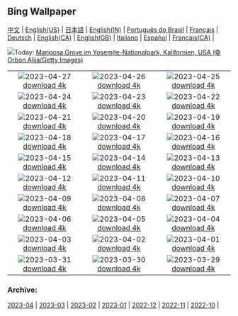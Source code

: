 ## Bing Wallpaper
[中文](README.md) |                     [English(US)](en-US.md) |                     [日本語](ja-JP.md) |                     [English(IN)](en-IN.md) |                     [Português do Brasil](pt-BR.md) |                     [Français](fr-FR.md) |                     [Deutsch](de-DE.md) |                     [English(CA)](en-CA.md) |                     [English(GB)](en-GB.md) |                     [Italiano](it-IT.md) |                     [Español](es-ES.md) |                     [Français(CA)](fr-CA.md) |                    

![](https://www.bing.com/th?id=OHR.MariposaGrove_DE-DE6502000556_UHD.jpg&w=1000)Today: [Mariposa Grove im Yosemite-Nationalpark, Kalifornien, USA (© Orbon Alija/Getty Images)](https://www.bing.com/th?id=OHR.MariposaGrove_DE-DE6502000556_UHD.jpg)

|      |      |      |
| :----: | :----: | :----: |
|![](https://www.bing.com/th?id=OHR.SouthPadre_DE-DE5975626528_UHD.jpg&pid=hp&w=384&h=216&rs=1&c=4)2023-04-27 [download 4k](https://www.bing.com/th?id=OHR.SouthPadre_DE-DE5975626528_UHD.jpg)|![](https://www.bing.com/th?id=OHR.GHOAudubonDay_DE-DE4254094306_UHD.jpg&pid=hp&w=384&h=216&rs=1&c=4)2023-04-26 [download 4k](https://www.bing.com/th?id=OHR.GHOAudubonDay_DE-DE4254094306_UHD.jpg)|![](https://www.bing.com/th?id=OHR.NaturalHeritageCenter_DE-DE0230268232_UHD.jpg&pid=hp&w=384&h=216&rs=1&c=4)2023-04-25 [download 4k](https://www.bing.com/th?id=OHR.NaturalHeritageCenter_DE-DE0230268232_UHD.jpg)|
|![](https://www.bing.com/th?id=OHR.FranconianWineCellar_DE-DE9737589595_UHD.jpg&pid=hp&w=384&h=216&rs=1&c=4)2023-04-24 [download 4k](https://www.bing.com/th?id=OHR.FranconianWineCellar_DE-DE9737589595_UHD.jpg)|![](https://www.bing.com/th?id=OHR.StuttgartPublicLibrary_DE-DE9376836854_UHD.jpg&pid=hp&w=384&h=216&rs=1&c=4)2023-04-23 [download 4k](https://www.bing.com/th?id=OHR.StuttgartPublicLibrary_DE-DE9376836854_UHD.jpg)|![](https://www.bing.com/th?id=OHR.EarthDayFox_DE-DE8965516064_UHD.jpg&pid=hp&w=384&h=216&rs=1&c=4)2023-04-22 [download 4k](https://www.bing.com/th?id=OHR.EarthDayFox_DE-DE8965516064_UHD.jpg)|
|![](https://www.bing.com/th?id=OHR.ProcidaItaly_DE-DE8410608904_UHD.jpg&pid=hp&w=384&h=216&rs=1&c=4)2023-04-21 [download 4k](https://www.bing.com/th?id=OHR.ProcidaItaly_DE-DE8410608904_UHD.jpg)|![](https://www.bing.com/th?id=OHR.MossyGrottoFalls_DE-DE9162170819_UHD.jpg&pid=hp&w=384&h=216&rs=1&c=4)2023-04-20 [download 4k](https://www.bing.com/th?id=OHR.MossyGrottoFalls_DE-DE9162170819_UHD.jpg)|![](https://www.bing.com/th?id=OHR.TaiwanYuhina_DE-DE9622879308_UHD.jpg&pid=hp&w=384&h=216&rs=1&c=4)2023-04-19 [download 4k](https://www.bing.com/th?id=OHR.TaiwanYuhina_DE-DE9622879308_UHD.jpg)|
|![](https://www.bing.com/th?id=OHR.MPPUnesco_DE-DE9476422795_UHD.jpg&pid=hp&w=384&h=216&rs=1&c=4)2023-04-18 [download 4k](https://www.bing.com/th?id=OHR.MPPUnesco_DE-DE9476422795_UHD.jpg)|![](https://www.bing.com/th?id=OHR.OneThousandSprings_DE-DE6812123772_UHD.jpg&pid=hp&w=384&h=216&rs=1&c=4)2023-04-17 [download 4k](https://www.bing.com/th?id=OHR.OneThousandSprings_DE-DE6812123772_UHD.jpg)|![](https://www.bing.com/th?id=OHR.KiteDay_DE-DE5544963216_UHD.jpg&pid=hp&w=384&h=216&rs=1&c=4)2023-04-16 [download 4k](https://www.bing.com/th?id=OHR.KiteDay_DE-DE5544963216_UHD.jpg)|
|![](https://www.bing.com/th?id=OHR.LorenzoQuinn_DE-DE4212033838_UHD.jpg&pid=hp&w=384&h=216&rs=1&c=4)2023-04-15 [download 4k](https://www.bing.com/th?id=OHR.LorenzoQuinn_DE-DE4212033838_UHD.jpg)|![](https://www.bing.com/th?id=OHR.Mannheim_DE-DE1609561804_UHD.jpg&pid=hp&w=384&h=216&rs=1&c=4)2023-04-14 [download 4k](https://www.bing.com/th?id=OHR.Mannheim_DE-DE1609561804_UHD.jpg)|![](https://www.bing.com/th?id=OHR.PhloxSubulata_DE-DE3543947931_UHD.jpg&pid=hp&w=384&h=216&rs=1&c=4)2023-04-13 [download 4k](https://www.bing.com/th?id=OHR.PhloxSubulata_DE-DE3543947931_UHD.jpg)|
|![](https://www.bing.com/th?id=OHR.EuropeFromISS_DE-DE2508678174_UHD.jpg&pid=hp&w=384&h=216&rs=1&c=4)2023-04-12 [download 4k](https://www.bing.com/th?id=OHR.EuropeFromISS_DE-DE2508678174_UHD.jpg)|![](https://www.bing.com/th?id=OHR.Tatzlwurmbruecke_DE-DE0668402761_UHD.jpg&pid=hp&w=384&h=216&rs=1&c=4)2023-04-11 [download 4k](https://www.bing.com/th?id=OHR.Tatzlwurmbruecke_DE-DE0668402761_UHD.jpg)|![](https://www.bing.com/th?id=OHR.ElephantTwins_DE-DE7828425452_UHD.jpg&pid=hp&w=384&h=216&rs=1&c=4)2023-04-10 [download 4k](https://www.bing.com/th?id=OHR.ElephantTwins_DE-DE7828425452_UHD.jpg)|
|![](https://www.bing.com/th?id=OHR.LithuanianEggs_DE-DE6834482239_UHD.jpg&pid=hp&w=384&h=216&rs=1&c=4)2023-04-09 [download 4k](https://www.bing.com/th?id=OHR.LithuanianEggs_DE-DE6834482239_UHD.jpg)|![](https://www.bing.com/th?id=OHR.NIrelandGiants_DE-DE6018024245_UHD.jpg&pid=hp&w=384&h=216&rs=1&c=4)2023-04-08 [download 4k](https://www.bing.com/th?id=OHR.NIrelandGiants_DE-DE6018024245_UHD.jpg)|![](https://www.bing.com/th?id=OHR.KitsAspen_DE-DE9335178847_UHD.jpg&pid=hp&w=384&h=216&rs=1&c=4)2023-04-07 [download 4k](https://www.bing.com/th?id=OHR.KitsAspen_DE-DE9335178847_UHD.jpg)|
|![](https://www.bing.com/th?id=OHR.ArizonaPinkMoon_DE-DE9682915155_UHD.jpg&pid=hp&w=384&h=216&rs=1&c=4)2023-04-06 [download 4k](https://www.bing.com/th?id=OHR.ArizonaPinkMoon_DE-DE9682915155_UHD.jpg)|![](https://www.bing.com/th?id=OHR.BlackGrouseLekking_DE-DE9275715227_UHD.jpg&pid=hp&w=384&h=216&rs=1&c=4)2023-04-05 [download 4k](https://www.bing.com/th?id=OHR.BlackGrouseLekking_DE-DE9275715227_UHD.jpg)|![](https://www.bing.com/th?id=OHR.RomanBridge_DE-DE8880591809_UHD.jpg&pid=hp&w=384&h=216&rs=1&c=4)2023-04-04 [download 4k](https://www.bing.com/th?id=OHR.RomanBridge_DE-DE8880591809_UHD.jpg)|
|![](https://www.bing.com/th?id=OHR.SchleswigHolsteinHelgoland_DE-DE2968840139_UHD.jpg&pid=hp&w=384&h=216&rs=1&c=4)2023-04-03 [download 4k](https://www.bing.com/th?id=OHR.SchleswigHolsteinHelgoland_DE-DE2968840139_UHD.jpg)|![](https://www.bing.com/th?id=OHR.JavaBromo_DE-DE6568221020_UHD.jpg&pid=hp&w=384&h=216&rs=1&c=4)2023-04-02 [download 4k](https://www.bing.com/th?id=OHR.JavaBromo_DE-DE6568221020_UHD.jpg)|![](https://www.bing.com/th?id=OHR.FrogMonth_DE-DE7731658257_UHD.jpg&pid=hp&w=384&h=216&rs=1&c=4)2023-04-01 [download 4k](https://www.bing.com/th?id=OHR.FrogMonth_DE-DE7731658257_UHD.jpg)|
|![](https://www.bing.com/th?id=OHR.SteyrRiver_DE-DE6443128128_UHD.jpg&pid=hp&w=384&h=216&rs=1&c=4)2023-03-31 [download 4k](https://www.bing.com/th?id=OHR.SteyrRiver_DE-DE6443128128_UHD.jpg)|![](https://www.bing.com/th?id=OHR.PeacockFeathers_DE-DE6056099620_UHD.jpg&pid=hp&w=384&h=216&rs=1&c=4)2023-03-30 [download 4k](https://www.bing.com/th?id=OHR.PeacockFeathers_DE-DE6056099620_UHD.jpg)|![](https://www.bing.com/th?id=OHR.NuzzleManatee_DE-DE5724328322_UHD.jpg&pid=hp&w=384&h=216&rs=1&c=4)2023-03-29 [download 4k](https://www.bing.com/th?id=OHR.NuzzleManatee_DE-DE5724328322_UHD.jpg)|


### Archive:
[2023-04](archive/de-DE/202304/README.md) | [2023-03](archive/de-DE/202303/README.md) | [2023-02](archive/de-DE/202302/README.md) | [2023-01](archive/de-DE/202301/README.md) | [2022-12](archive/de-DE/202212/README.md) | [2022-11](archive/de-DE/202211/README.md) | [2022-10](archive/de-DE/202210/README.md) | 